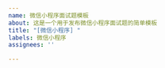 ```yaml
---
name: 微信小程序面试题模板
about: 这是一个用于发布微信小程序面试题的简单模板
title: "[微信小程序] "
labels: 微信小程序
assignees: ''

---
```



